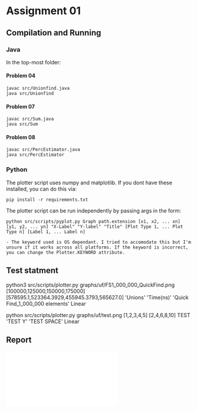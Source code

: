 # Assignment 01

## Compilation and Running
### Java 
In the top-most folder:

#### Problem 04
```shell
javac src/Unionfind.java
java src/Unionfind
```

#### Problem 07
```shell
javac src/Sum.java
java src/Sum
```

#### Problem 08
```shell
javac src/PercEstimator.java
java src/PercEstimator
```

### Python
The plotter script uses numpy and matplotlib. If you dont have these installed, you can do this via:
```shell
pip install -r requirements.txt
```
The plotter script can be run independently by passing args in the form:
```
python src/scripts/pyplot.py Graph path.extension [x1, x2, ... xn] [y1, y2, ... yn] "X-Label" "Y-label" "Title" [Plot Type 1, ... Plot Type n] [Label 1, ... Label n]

- The keyword used is OS dependant. I tried to accomodate this but I'm unsure if it works across all platforms. If the keyword is incorrect, you can change the Plotter.KEYWORD attribute.
```

## Test statment

python3 src/scripts/plotter.py graphs/uf/FS1_000_000_QuickFind.png [100000,125000,150000,175000] [578595.1,523364.3929,455945.3793,565627.0] 'Unions' 'Time(ns)' 'Quick Find_1_000_000 elements' Linear


python src/scripts/plotter.py graphs/uf/test.png [1,2,3,4,5] [2,4,6,8,10] TEST 'TEST Y' 'TEST SPACE' Linear

## Report

<embed src="report.pdf" type="application/pdf">